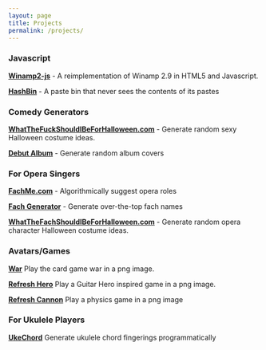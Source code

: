 ```yaml
---
layout: page
title: Projects
permalink: /projects/
---
```


### Javascript

**[Winamp2-js](http://jordaneldredge.com/projects/winamp2-js/)** -  A reimplementation of Winamp 2.9 in HTML5 and Javascript.

**[HashBin](http://hashb.in)** - A paste bin that never sees the contents of its pastes

### Comedy Generators

**[WhatTheFuckShouldIBeForHalloween.com](http://WhatTheFuckShouldIBeForHalloween.com)** - Generate random sexy Halloween costume ideas.

**[Debut Album](http://classicalcode.com/album_cover)** - Generate random album
covers

### For Opera Singers

**[FachMe.com](http://fachme.com)** - Algorithmically suggest opera roles

**[Fach Generator](http://jordaneldredge.com/projects/fach-generator)** - Generate over-the-top fach names

**[WhatTheFachShouldIBeForHalloween.com](http://WhatTheFachShouldIBeForHalloween.com)** - Generate random opera character Halloween costume ideas.

### Avatars/Games

**[War](http://jordaneldredge.com/projects/war)** Play the card game war in a png image.

**[Refresh Hero](http://jordaneldredge.com/projects/refresh-hero)** Play
a Guitar Hero inspired game in a png image.

**[Refresh Cannon](http://classicalcode.com/projects/shoot.png)** Play a physics
game in a png image

### For Ukulele Players

**[UkeChord](http://jordaneldredge.com/projects/ukulele-chords)** Generate ukulele
chord fingerings programmatically

